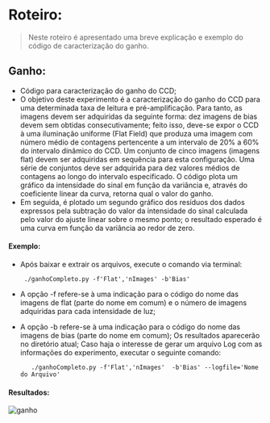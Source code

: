 # Roteiro:
> Neste roteiro é apresentado uma breve explicação e exemplo do código de caracterização do ganho.

## Ganho:
  - Código para caracterização do ganho do CCD;
  - O objetivo deste experimento é a caracterização do ganho do CCD para uma determinada taxa de leitura e pré-amplificação. Para tanto, as imagens devem ser adquiridas da seguinte forma: dez imagens de bias devem sem obtidas consecutivamente; feito isso, deve-se expor o CCD à uma iluminação uniforme (Flat Field) que produza uma imagem com número médio de contagens pertencente a um intervalo de 20% a 60% do intervalo dinâmico do CCD. Um conjunto de cinco imagens (imagens flat) devem ser adquiridas em sequência para esta configuração. Uma série de conjuntos deve ser adquirida para dez valores médios de contagens ao longo do intervalo especificado. O código plota um gráfico da intensidade do sinal em função da variância e, através do coeficiente linear da curva, retorna qual o valor do ganho.
  - Em seguida, é plotado um segundo gráfico dos resíduos dos dados expressos pela subtração do valor da intensidade do sinal calculada pelo valor do ajuste linear sobre o mesmo ponto; o resultado esperado é uma curva em função da variância ao redor de zero. 

 

#### Exemplo:
  - Após baixar e extrair os arquivos, execute o comando via terminal:
  
         ./ganhoCompleto.py -f'Flat','nImages' -b'Bias' 
      
   - A opção -f refere-se à uma indicação para o código do nome das imagens de flat (parte do nome em comum) e o número de imagens adquiridas para cada intensidade de luz;
   - A opção -b refere-se à uma indicação para o código do nome das imagens de bias (parte do nome em comum); Os resultados aparecerão no diretório atual;
Caso haja o interesse de gerar um arquivo Log com as informações do experimento, executar o seguinte comando:

            ./ganhoCompleto.py -f'Flat','nImages'  -b'Bias' --logfile='Nome do Arquivo'
          
          
#### Resultados:
![ganho](https://cloud.githubusercontent.com/assets/23655702/22106976/908f5686-de32-11e6-8d3a-e892f602171c.png)
